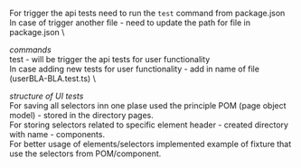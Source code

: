 For trigger the api tests need to run the `test` command from package.json \
In case of trigger another file - need to update the path for file in package.json \

_commands_ \
test - will be trigger the api tests for user functionality \
In case adding new tests for user functionality - add in name of file (userBLA-BLA.test.ts) \

_structure of UI tests_ \
For saving all selectors inn one plase used the principle POM (page object model) - stored in the directory pages. \
For storing selectors related to specific element header - created directory with name - components. \
For better usage of elements/selectors implemented example of fixture that use the selectors from POM/component.
